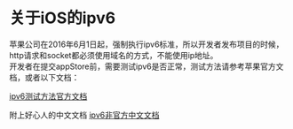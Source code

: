 
# 关于iOS的ipv6
苹果公司在2016年6月1日起，强制执行ipv6标准，所以开发者发布项目的时候，http请求和socket都必须使用域名的方式，不能使用ip地址。  
开发者在提交appStore前，需要测试ipv6是否正常，测试方法请参考苹果官方文档，或者以下文档：  
  

[ipv6测试方法官方文档](https://developer.apple.com/library/mac/documentation/NetworkingInternetWeb/Conceptual/NetworkingOverview/UnderstandingandPreparingfortheIPv6Transition/UnderstandingandPreparingfortheIPv6Transition.html#//apple_ref/doc/uid/TP40010220-CH213-SW1)  


附上好心人的中文文档
[ipv6非官方中文文档](http://www.pchou.info/ios/2016/06/05/ios-supporting-ipv6.html?utm_source=tuicool&utm_medium=referral)

